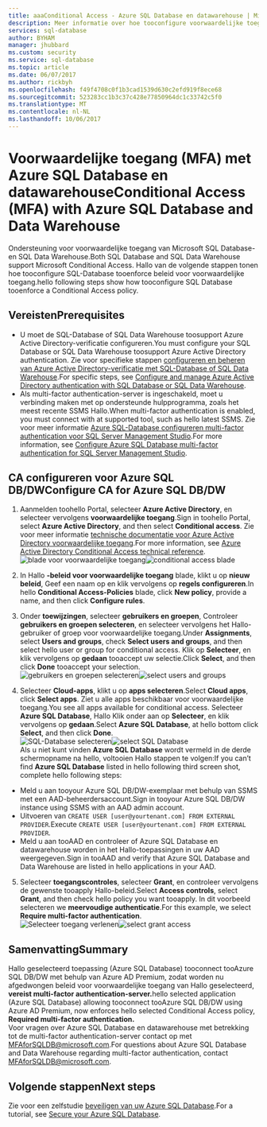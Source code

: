 ```yaml
---
title: aaaConditional Access - Azure SQL Database en datawarehouse | Microsoft-document
description: Meer informatie over hoe tooconfigure voorwaardelijke toegang voor Azure SQL Database en datawarehouse.
services: sql-database
author: BYHAM
manager: jhubbard
ms.custom: security
ms.service: sql-database
ms.topic: article
ms.date: 06/07/2017
ms.author: rickbyh
ms.openlocfilehash: f49f4708c0f1b3cad1539d630c2efd919f8ece68
ms.sourcegitcommit: 523283cc1b3c37c428e77850964dc1c33742c5f0
ms.translationtype: MT
ms.contentlocale: nl-NL
ms.lasthandoff: 10/06/2017
---
```

# <a name="conditional-access-mfa-with-azure-sql-database-and-data-warehouse"></a><span data-ttu-id="17baa-103">Voorwaardelijke toegang (MFA) met Azure SQL Database en datawarehouse</span><span class="sxs-lookup"><span data-stu-id="17baa-103">Conditional Access (MFA) with Azure SQL Database and Data Warehouse</span></span>  

<span data-ttu-id="17baa-104">Ondersteuning voor voorwaardelijke toegang van Microsoft SQL Database- en SQL Data Warehouse.</span><span class="sxs-lookup"><span data-stu-id="17baa-104">Both SQL Database and SQL Data Warehouse support Microsoft Conditional Access.</span></span> <span data-ttu-id="17baa-105">Hallo van de volgende stappen tonen hoe tooconfigure SQL-Database tooenforce beleid voor voorwaardelijke toegang.</span><span class="sxs-lookup"><span data-stu-id="17baa-105">hello following steps show how tooconfigure SQL Database tooenforce a Conditional Access policy.</span></span>  

## <a name="prerequisites"></a><span data-ttu-id="17baa-106">Vereisten</span><span class="sxs-lookup"><span data-stu-id="17baa-106">Prerequisites</span></span>  
- <span data-ttu-id="17baa-107">U moet de SQL-Database of SQL Data Warehouse toosupport Azure Active Directory-verificatie configureren.</span><span class="sxs-lookup"><span data-stu-id="17baa-107">You must configure your SQL Database or SQL Data Warehouse toosupport Azure Active Directory authentication.</span></span> <span data-ttu-id="17baa-108">Zie voor specifieke stappen [configureren en beheren van Azure Active Directory-verificatie met SQL-Database of SQL Data Warehouse](sql-database-aad-authentication-configure.md).</span><span class="sxs-lookup"><span data-stu-id="17baa-108">For specific steps, see [Configure and manage Azure Active Directory authentication with SQL Database or SQL Data Warehouse](sql-database-aad-authentication-configure.md).</span></span>  
- <span data-ttu-id="17baa-109">Als multi-factor authentication-server is ingeschakeld, moet u verbinding maken met op ondersteunde hulpprogramma, zoals het meest recente SSMS Hallo.</span><span class="sxs-lookup"><span data-stu-id="17baa-109">When multi-factor authentication is enabled, you must connect with at supported tool, such as hello latest SSMS.</span></span> <span data-ttu-id="17baa-110">Zie voor meer informatie [Azure SQL-Database configureren multi-factor authentication voor SQL Server Management Studio](sql-database-ssms-mfa-authentication-configure.md).</span><span class="sxs-lookup"><span data-stu-id="17baa-110">For more information, see [Configure Azure SQL Database multi-factor authentication for SQL Server Management Studio](sql-database-ssms-mfa-authentication-configure.md).</span></span>  

## <a name="configure-ca-for-azure-sql-dbdw"></a><span data-ttu-id="17baa-111">CA configureren voor Azure SQL DB/DW</span><span class="sxs-lookup"><span data-stu-id="17baa-111">Configure CA for Azure SQL DB/DW</span></span>  
1.  <span data-ttu-id="17baa-112">Aanmelden toohello Portal, selecteer **Azure Active Directory**, en selecteer vervolgens **voorwaardelijke toegang**.</span><span class="sxs-lookup"><span data-stu-id="17baa-112">Sign in toohello Portal, select **Azure Active Directory**, and then select **Conditional access**.</span></span> <span data-ttu-id="17baa-113">Zie voor meer informatie [technische documentatie voor Azure Active Directory voorwaardelijke toegang](https://docs.microsoft.com/en-us/azure/active-directory/active-directory-conditional-access-technical-reference).</span><span class="sxs-lookup"><span data-stu-id="17baa-113">For more information, see [Azure Active Directory Conditional Access technical reference](https://docs.microsoft.com/en-us/azure/active-directory/active-directory-conditional-access-technical-reference).</span></span>  
  <span data-ttu-id="17baa-114">![blade voor voorwaardelijke toegang](./media/sql-database-conditional-access/conditional-access-blade.png)</span><span class="sxs-lookup"><span data-stu-id="17baa-114">![conditional access blade](./media/sql-database-conditional-access/conditional-access-blade.png)</span></span> 
     
2.  <span data-ttu-id="17baa-115">In Hallo **-beleid voor voorwaardelijke toegang** blade, klikt u op **nieuw beleid**, Geef een naam op en klik vervolgens op **regels configureren**.</span><span class="sxs-lookup"><span data-stu-id="17baa-115">In hello **Conditional Access-Policies** blade, click **New policy**, provide a name, and then click **Configure rules**.</span></span>  
3.  <span data-ttu-id="17baa-116">Onder **toewijzingen**, selecteer **gebruikers en groepen**, Controleer **gebruikers en groepen selecteren**, en selecteer vervolgens het Hallo-gebruiker of groep voor voorwaardelijke toegang.</span><span class="sxs-lookup"><span data-stu-id="17baa-116">Under **Assignments**, select **Users and groups**, check **Select users and groups**, and then select hello user or group for conditional access.</span></span> <span data-ttu-id="17baa-117">Klik op **Selecteer**, en klik vervolgens op **gedaan** tooaccept uw selectie.</span><span class="sxs-lookup"><span data-stu-id="17baa-117">Click **Select**, and then click **Done** tooaccept your selection.</span></span>  
  <span data-ttu-id="17baa-118">![gebruikers en groepen selecteren](./media/sql-database-conditional-access/select-users-and-groups.png)</span><span class="sxs-lookup"><span data-stu-id="17baa-118">![select users and groups](./media/sql-database-conditional-access/select-users-and-groups.png)</span></span>  

4.  <span data-ttu-id="17baa-119">Selecteer **Cloud-apps**, klikt u op **apps selecteren**.</span><span class="sxs-lookup"><span data-stu-id="17baa-119">Select **Cloud apps**, click **Select apps**.</span></span> <span data-ttu-id="17baa-120">Ziet u alle apps beschikbaar voor voorwaardelijke toegang.</span><span class="sxs-lookup"><span data-stu-id="17baa-120">You see all apps available for conditional access.</span></span> <span data-ttu-id="17baa-121">Selecteer **Azure SQL Database**, Hallo Klik onder aan op **Selecteer**, en klik vervolgens op **gedaan**.</span><span class="sxs-lookup"><span data-stu-id="17baa-121">Select **Azure SQL Database**, at hello bottom click **Select**, and then click **Done**.</span></span>  
  <span data-ttu-id="17baa-122">![SQL-Database selecteren](./media/sql-database-conditional-access/select-sql-database.png)</span><span class="sxs-lookup"><span data-stu-id="17baa-122">![select SQL Database](./media/sql-database-conditional-access/select-sql-database.png)</span></span>  
  <span data-ttu-id="17baa-123">Als u niet kunt vinden **Azure SQL Database** wordt vermeld in de derde schermopname na hello, voltooien Hallo stappen te volgen:</span><span class="sxs-lookup"><span data-stu-id="17baa-123">If you can’t find **Azure SQL Database** listed in hello following third screen shot, complete hello following steps:</span></span>   
  - <span data-ttu-id="17baa-124">Meld u aan tooyour Azure SQL DB/DW-exemplaar met behulp van SSMS met een AAD-beheerdersaccount.</span><span class="sxs-lookup"><span data-stu-id="17baa-124">Sign in tooyour Azure SQL DB/DW instance using SSMS with an AAD admin account.</span></span>  
  - <span data-ttu-id="17baa-125">Uitvoeren van `CREATE USER [user@yourtenant.com] FROM EXTERNAL PROVIDER`.</span><span class="sxs-lookup"><span data-stu-id="17baa-125">Execute `CREATE USER [user@yourtenant.com] FROM EXTERNAL PROVIDER`.</span></span>  
  - <span data-ttu-id="17baa-126">Meld u aan tooAAD en controleer of Azure SQL Database en datawarehouse worden in het Hallo-toepassingen in uw AAD weergegeven.</span><span class="sxs-lookup"><span data-stu-id="17baa-126">Sign in tooAAD and verify that Azure SQL Database and Data Warehouse are listed in hello applications in your AAD.</span></span>  

5.  <span data-ttu-id="17baa-127">Selecteer **toegangscontroles**, selecteer **Grant**, en controleer vervolgens de gewenste tooapply Hallo-beleid.</span><span class="sxs-lookup"><span data-stu-id="17baa-127">Select **Access controls**, select **Grant**, and then check hello policy you want tooapply.</span></span> <span data-ttu-id="17baa-128">In dit voorbeeld selecteren we **meervoudige authenticatie**.</span><span class="sxs-lookup"><span data-stu-id="17baa-128">For this example, we select **Require multi-factor authentication**.</span></span>  
  <span data-ttu-id="17baa-129">![Selecteer toegang verlenen](./media/sql-database-conditional-access/grant-access.png)</span><span class="sxs-lookup"><span data-stu-id="17baa-129">![select grant access](./media/sql-database-conditional-access/grant-access.png)</span></span>  

## <a name="summary"></a><span data-ttu-id="17baa-130">Samenvatting</span><span class="sxs-lookup"><span data-stu-id="17baa-130">Summary</span></span>  
<span data-ttu-id="17baa-131">Hallo geselecteerd toepassing (Azure SQL Database) tooconnect tooAzure SQL DB/DW met behulp van Azure AD Premium, zodat worden nu afgedwongen beleid voor voorwaardelijke toegang van Hallo geselecteerd, **vereist multi-factor authentication-server.**</span><span class="sxs-lookup"><span data-stu-id="17baa-131">hello selected application (Azure SQL Database) allowing tooconnect tooAzure SQL DB/DW using Azure AD Premium, now enforces hello selected Conditional Access policy, **Required multi-factor authentication.**</span></span>  
<span data-ttu-id="17baa-132">Voor vragen over Azure SQL Database en datawarehouse met betrekking tot de multi-factor authentication-server contact op met MFAforSQLDB@microsoft.com.</span><span class="sxs-lookup"><span data-stu-id="17baa-132">For questions about Azure SQL Database and Data Warehouse regarding multi-factor authentication, contact MFAforSQLDB@microsoft.com.</span></span>  

## <a name="next-steps"></a><span data-ttu-id="17baa-133">Volgende stappen</span><span class="sxs-lookup"><span data-stu-id="17baa-133">Next steps</span></span>  

<span data-ttu-id="17baa-134">Zie voor een zelfstudie [beveiligen van uw Azure SQL Database](sql-database-security-tutorial.md).</span><span class="sxs-lookup"><span data-stu-id="17baa-134">For a tutorial, see [Secure your Azure SQL Database](sql-database-security-tutorial.md).</span></span>
